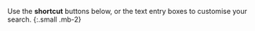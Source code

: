Use the __shortcut__ buttons below, or the text entry boxes to customise your search.
{:.small .mb-2}